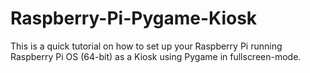 # Raspberry-Pi-Pygame-Kiosk
This is a quick tutorial on how to set up your Raspberry Pi running Raspberry Pi OS (64-bit) as a Kiosk using Pygame in fullscreen-mode.
